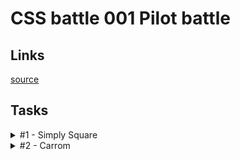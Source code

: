 # CSS battle 001 Pilot battle

## Links
[source](https://cssbattle.dev/battle/1)

## Tasks

<details>
  <summary>#1 - Simply Square</summary>

  [Task](https://cssbattle.dev/play/1)

    <div></div>
    <style>
      div {
        margin: -8px;
        width: 200px;
        height: 200px;
        background: #b5e0ba;
        box-shadow: 0 0 0 200px #5d3a3a;
      }
    </style>

</details>

<details>
  <summary>#2 - Carrom</summary>

  [Task](https://cssbattle.dev/play/2)

    <div></div><div></div><div></div><div></div>
    <style>
      body {
        margin: 0;
        background: #62374e;
      }
      div {
        margin: 50px;
        float: left;
        width: 50px;
        height: 50px;
        background: #fdc57b;
      }
      div:nth-of-type(2n + 1) {
        margin-right: 150px;
      }
    </style>

</details>
